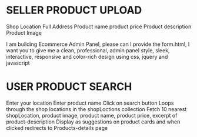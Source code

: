 # SELLER PRODUCT UPLOAD

Shop Location
Full Address
Product name 
product price
Product description
Product Image

I am building Ecommerce Admin Panel, please can I provide the form.html, I want you to give me a clean, professional, admin panel style, sleek, interactive, responsive and color-rich design using css, jquery and javascript

#  USER PRODUCT SEARCH

Enter your location
Enter product name
Click on search button
Loops through the shop locations in the shopLoctions collection
Fetch 10 nearest shopLocation, product image, product name,  product price, excerpt of product-description
Display as suggestions on product cards and when clicked redirects to Products-details page